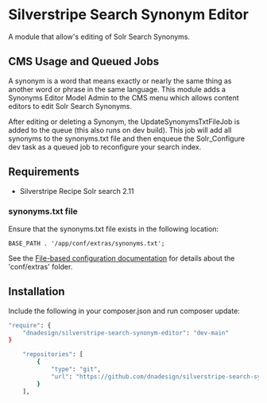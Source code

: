 # Silverstripe Search Synonym Editor

A module that allow's editing of Solr Search Synonyms.

## CMS Usage and Queued Jobs

A synonym is a word that means exactly or nearly the same thing as another word or phrase in the same language. This module adds a Synonyms Editor Model Admin to the CMS menu which allows content editors to edit Solr Search Synonyms.

After editing or deleting a Synonym, the UpdateSynonymsTxtFileJob is added to the queue (this also runs on dev build). This job will add all synonyms to the synonyms.txt file and then enqueue the Solr_Configure dev task as a queued job to reconfigure your search index.

## Requirements

- Silverstripe Recipe Solr search 2.11

### synonyms.txt file

Ensure that the synonyms.txt file exists in the following location:

```
BASE_PATH . '/app/conf/extras/synonyms.txt';
```

See the [File-based configuration documentation](https://github.com/silverstripe/silverstripe-fulltextsearch/blob/3/docs/en/03_configuration.md#file-based-configuration) for details about the 'conf/extras' folder.

## Installation

Include the following in your composer.json and run composer update:

```bash
"require": {
    "dnadesign/silverstripe-search-synonym-editor": "dev-main"
}
```

```bash
    "repositories": [
        {
            "type": "git",
            "url": "https://github.com/dnadesign/silverstripe-search-synonym-editor.git"
        }
    ],
```
